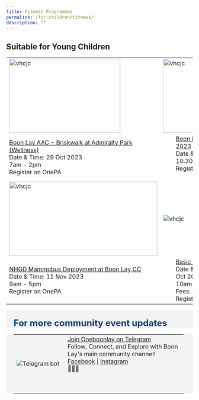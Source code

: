 ```yaml
---
title: Fitness Programmes
permalink: /for-children/fitness/
description: ""
---
```

## Suitable for Young Children

<table>
	<tbody><tr>
		<td><img style="height:200px;width:300px" alt="vhcjc" src="https://www.littledayout.com/wp-content/uploads/01-salt-and-light-archery.jpg"></td>
		<td><img style="height:200px;width:300px" alt="vhcjc" src="https://blog.hubspot.com/hs-fs/hubfs/sustainable%20marketing.jpg?width=595&amp;height=400&amp;name=sustainable%20marketing.jpg"></td>
		<td><img style="height:200px;width:300px" alt="vhcjc" src="https://i.ytimg.com/vi/UduAQzV73Bw/hq720.jpg?sqp=-oaymwE7CK4FEIIDSFryq4qpAy0IARUAAAAAGAElAADIQj0AgKJD8AEB-AH-CYAC0AWKAgwIABABGEcgSyhlMA8=&amp;rs=AOn4CLBKnh-ki-ppzGGMTINubrQhjRX6xQ"></td>
	</tr>
	<tr>
		<td><a href="https://www.onepa.gov.sg/events/boon-lay-aac-briskwalk-at-admiralty-park-wellness-70817877">Boon Lay AAC - Briskwalk at Admiralty Park (Wellness)</a><br>Date &amp; Time: 29 Oct 2023 <br>7am - 2pm<br>Register on OnePA<br></td>
		<td><div style="position:relative;left:34px;"><a href="https://www.onepa.gov.sg/events/boon-lay-green-market-on-27th-august-2023-68845310">Boon Lay Green Market on 27th August 2023</a><br>Date &amp; Time: 27 Aug 2023 <br>10.30am - 2.30pm<br>Register on OnePA<br><br></div></td>
		<td><a href="https://www.onepa.gov.sg/events/english-mandarin-will-and-lpa-talk-mandarin-13301263"> English &amp; Mandarin Will and LPA talk (Mandarin)</a><br>Date &amp; Time: 20 Aug 2023 <br>11am - 1pm<br>Register on OnePA<br>	</td></tr>
<tr>
		<td><img style="height:200px;width:400px" alt="vhcjc" src="https://cdn-assets-eu.frontify.com/s3/frontify-enterprise-files-eu/eyJwYXRoIjoiaWhoLWhlYWx0aGNhcmUtYmVyaGFkXC9hY2NvdW50c1wvYzNcLzQwMDA2MjRcL3Byb2plY3RzXC8yMDlcL2Fzc2V0c1wvYTZcLzM3MzgxXC83NDNlMWU4Y2RkMjVkMmJmNWZkZjdhZTM3ODk2MzNlMS0xNjU4Mjk4OTU3LmpwZyJ9:ihh-healthcare-berhad:Vgt4pTXVetFn_VnrNo8CQJ_B1V_Zi2NavGfleEy3qas?width={width}"></td>
		<td><img alt="vhcjc" src="https://uploads.dailyvanity.sg/wp-content/uploads/2020/03/makeup-classes-singapore-fb-761x395.jpg"></td>
		<td><img alt="vhcjc" src="https://www.indianheritage.gov.sg/en/-/media/ihc2017/odissi-2-(1).jpeg?as=1&amp;w=700"></td>
	</tr>
<tr>
		<td><a href="https://www.onepa.gov.sg/events/nhgd-mammobus-deployment-at-boon-lay-cc-11-november-2023-57889406">NHGD Mammobus Deployment at Boon Lay CC</a><br>Date &amp; Time: 11 Nov 2023 <br>9am - 5pm<br>Register on OnePA<br></td> 
		<td><div style="position:relative;left:34px"><a href="https://www.onepa.gov.sg/courses/basic-day-night-make-up-c027029570">Basic Day &amp; Night Make Up</a><br>Date &amp; Time: Every Sat 30 Sep - 07 Oct 2023 <br>10am - 12pm<br>Fees: $60 - $70<br>Register on OnePA<br></div></td>
		<td><a href="https://www.onepa.gov.sg/courses/indian-cinematic-dance-c027029264"> Indian Cinematic Dance</a><br>Date &amp; Time: Every Tue 05 Spe -26 Sep 2023 <br>5.30pm - 7pm <br>Fees: $65 - $75<br>Register on OnePA<br>
</td>
	</tr>			
</tbody></table>
	
<div class="row" style="font-size:24px; font-weight: 700; color: #063970; background-color: #f3f3f3; padding: 20px 0px 0px 20px;">For more community event updates</div>
<div class="row" style="font-size:18px ;background-color: #f3f3f3; padding: 0px 25px 0px 20px;">
	<table style="width:100%">
  <tbody><tr>
		</tr><tr>
		<td style="width:30%">
      <img src="https://scontent-xsp1-2.xx.fbcdn.net/v/t1.6435-9/155047777_10159039075818560_1813083149321125721_n.jpg?_nc_cat=104&amp;ccb=1-7&amp;_nc_sid=8bfeb9&amp;_nc_ohc=T62IpYX-QUMAX_YFLOT&amp;_nc_ht=scontent-xsp1-2.xx&amp;oh=00_AfDl9mruhy1myzCQ1Jr1bVZR37B6N0i5qV0ZgASQmH4Bog&amp;oe=64CA0FD0" alt="Telegram bot">
    </td>	
    <td style="width:70%">
      	<a href="https://t.me/oneboonlay" target="_blank">Join  Oneboonlay on Telegram</a>
   <br>
	Follow, Connect, and Explore with Boon Lay's main community channel!<br> 
	<a href="https://www.facebook.com/OneBoonLay/" target="_blank">Facebook</a> | 	<a href="https://www.instagram.com/oneboonlay/?hl=en" target="_blank">Instagram</a><br>🌟🏢📲<p></p>
    <br><p></p></td>
  </tr></tbody></table>
</div>